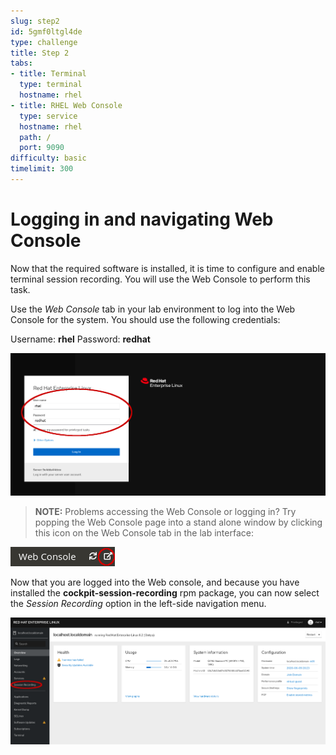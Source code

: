 ```yaml
---
slug: step2
id: 5gmf0ltgl4de
type: challenge
title: Step 2
tabs:
- title: Terminal
  type: terminal
  hostname: rhel
- title: RHEL Web Console
  type: service
  hostname: rhel
  path: /
  port: 9090
difficulty: basic
timelimit: 300
---
```

# Logging in and navigating Web Console

Now that the required software is installed, it is time to configure and
enable terminal session recording.  You will use the Web Console to perform
this task.

Use the *Web Console* tab in your lab environment to log into the Web
Console for the system.  You should use the following credentials:

Username: __rhel__
Password: __redhat__

![Web Console Login](../assets/Web-console-login.png)

>**NOTE:** Problems accessing the Web Console or logging in?  Try popping
the Web Console page into a stand alone window by clicking this icon on the
Web Console tab in the lab interface:

![Web Console Login](../assets/pop-out.png)


Now that you are logged into the Web console, and because you have installed
the __cockpit-session-recording__ rpm package, you can now select the
*Session Recording* option in the left-side navigation menu.

![Web Console Navigation](../assets/session-recording-option.png)


